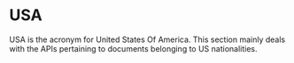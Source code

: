 # USA

USA is the acronym for United States Of America. This section mainly deals with the APIs pertaining to documents belonging to US nationalities.
